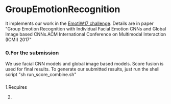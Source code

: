 # GroupEmotionRecognition
It implements our work in the [EmotiW17 challenge](https://sites.google.com/site/emotiwchallenge/home). 
Details are in paper "Group Emotion Recognition with Individual Facial Emotion CNNs and Global Image based CNNs.ACM International Conference on Multimodal Interaction (ICMI) 2017"
### 0.For the submission
We use facial CNN models and global image based models. Score fusion is used for final results.
To generate our submitted results, just run the shell script "sh run_score_combine.sh"
###
1.Requires

2.


